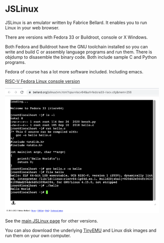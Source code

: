 # JSLinux

JSLinux is an emulator written by Fabrice Bellard. It enables you to
run Linux in your web browser.

There are versions with Fedora 33 or Buildroot, console or X Windows.

Both Fedora and Buildroot have the GNU toolchain installed so you can
write and build C or assembly language programs and run them. There is
objdump to disasemble the binary code. Both include sample C and
Python programs.

Fedora of course has a lot more software included. Including emacs.

[RISC-V Fedora Linux console version](https://bellard.org/jslinux/vm.html?cpu=riscv64&url=fedora33-riscv.cfg&mem=256)

![TinyEMU example](JSLinux.png)

See the [main JSLinux page](https://bellard.org/jslinux) for other versions.

You can also download the underlying
[TinyEMU](https://bellard.org/tinyemu/) and Linux disk images and run
them on your own computer.
